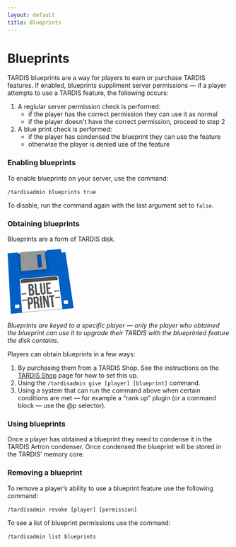 ```yaml
---
layout: default
title: Blueprints
---
```


# Blueprints

TARDIS blueprints are a way for players to earn or purchase TARDIS features. If enabled, blueprints suppliment server permissions &mdash; if a player attempts to use a TARDIS feature, the following occurs:

1. A reglular server permission check is performed:
   * if the player has the correct permission they can use it as normal
   * if the player doesn't have the correct permission, proceed to step 2
2. A blue print check is performed:
   * if the player has condensed the blueprint they can use the feature
   * otherwise the player is denied use of the feature
   
### Enabling blueprints

To enable blueprints on your server, use the command:
```
/tardisadmin blueprints true
```
To disable, run the command again with the last argument set to `false`. 

### Obtaining blueprints

Blueprints are a form of TARDIS disk.

![Blueprint disk](images/docs/blueprint_disk.png)

_Blueprints are keyed to a specific player &mdash; only the player who obtained the blueprint can use it to upgrade their TARDIS with the blueprinted feature the disk contains._

Players can obtain blueprints in a few ways:

1. By purchasing them from a TARDIS Shop. See the instructions on the [TARDIS Shop](tardis-shop.html) page for how to set this up.
2. Using the `/tardisadmin give [player] [blueprint]` command.
3. Using a system that can run the command above when certain conditions are met &mdash; for example a &ldquo;rank up&rdquo; plugin (or a command block &mdash; use the @p selector).

### Using blueprints

Once a player has obtained a blueprint they need to condense it in the TARDIS Artron condenser. Once condensed the blueprint will be stored in the TARDIS&rsquo; memory core.

### Removing a blueprint

To remove a player&rsquo;s ability to use a blueprint feature use the following command:
```
/tardisadmin revoke [player] [permission]
```
To see a list of blueprint permissions use the command:
```
/tardisadmin list blueprints
```

